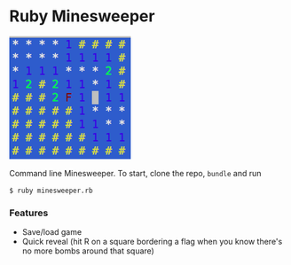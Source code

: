 # Ruby Minesweeper
![minesweeper]

Command line Minesweeper. To start, clone the repo, `bundle` and run
```
$ ruby minesweeper.rb
```
### Features
- Save/load game
- Quick reveal (hit R on a square bordering a flag when you know there's no more bombs around that square)

[minesweeper]: ./img/minesweeper.png
